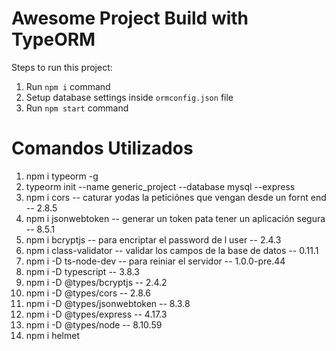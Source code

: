 # Awesome Project Build with TypeORM

Steps to run this project:

1. Run `npm i` command
2. Setup database settings inside `ormconfig.json` file
3. Run `npm start` command


# Comandos Utilizados

1. npm i typeorm -g
2. typeorm init --name generic_project --database mysql --express
3. npm i cors -- caturar yodas la peticiónes que vengan desde un fornt end -- 2.8.5
4. npm i jsonwebtoken -- generar un token pata tener un aplicación segura -- 8.5.1
5. npm i bcryptjs -- para encriptar el password de l user -- 2.4.3
6. npm i class-validator -- validar los campos de la base de datos -- 0.11.1
7. npm i -D ts-node-dev -- para reiniar el servidor -- 1.0.0-pre.44
8. npm i -D typescript -- 3.8.3
9. npm i -D @types/bcryptjs -- 2.4.2
9. npm i -D @types/cors -- 2.8.6
9. npm i -D @types/jsonwebtoken -- 8.3.8
9. npm i -D @types/express -- 4.17.3
9. npm i -D @types/node -- 8.10.59
10. npm i helmet